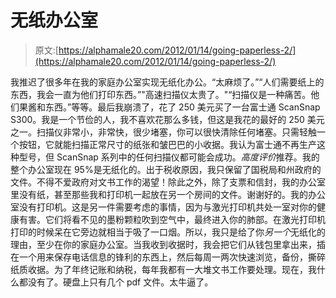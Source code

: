 # 无纸办公室

> 原文:[https://alphamale20.com/2012/01/14/going-paperless-2/](https://alphamale20.com/2012/01/14/going-paperless-2/)

我推迟了很多年在我的家庭办公室实现无纸化办公。“太麻烦了。”“人们需要纸上的东西，我会一直为他们打印东西。”"高速扫描仪太贵了。"“扫描仪是一种痛苦。他们果酱和东西。”等等。最后我崩溃了，花了 250 美元买了一台富士通 ScanSnap S300。我是一个节俭的人，我不喜欢花那么多钱，但这是我花的最好的 250 美元之一。扫描仪非常小，非常快，很少堵塞，你可以很快清除任何堵塞。只需轻触一个按钮，它就能扫描正常尺寸的纸张和皱巴巴的小收据。我认为富士通不再生产这种型号，但 ScanSnap 系列中的任何扫描仪都可能会成功。*高度评价*推荐。我的整个办公室现在 95%是无纸化的。出于税收原因，我只保留了国税局和州政府的文件。不得不爱政府对文书工作的渴望！除此之外，除了支票和信封，我的办公室里没有纸，甚至那些我和打印机一起放在另一个房间的文件。谢谢好的。我的办公室没有打印机。这是另一件需要考虑的事情，因为与激光打印机共处一室对你的健康有害。它们将看不见的墨粉颗粒吹到空气中，最终进入你的肺部。在激光打印机打印的时候呆在它旁边就相当于吸了一口烟。所以，我只是给了你*另一个*无纸化的理由，至少在你的家庭办公室。当我收到收据时，我会把它们从钱包里拿出来，插在一个用来保存电话信息的锋利的东西上，然后每周一两次快速浏览，备份，撕碎纸质收据。为了年终记账和纳税，每年我都有一大堆文书工作要处理。现在，我什么都没有了。硬盘上只有几个 pdf 文件。太牛逼了。